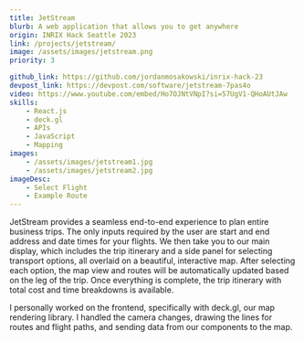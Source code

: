 ```yaml
---
title: JetStream
blurb: A web application that allows you to get anywhere
origin: INRIX Hack Seattle 2023
link: /projects/jetstream/
image: /assets/images/jetstream.png
priority: 3

github_link: https://github.com/jordanmosakowski/inrix-hack-23
devpost_link: https://devpost.com/software/jetstream-7pas4o
video: https://www.youtube.com/embed/Ho7OJNtVNpI?si=57UgV1-QHoAUtJAw
skills:
    - React.js
    - deck.gl
    - APIs
    - JavaScript
    - Mapping
images:
    - /assets/images/jetstream1.jpg
    - /assets/images/jetstream2.jpg
imageDesc:
    - Select Flight
    - Example Route
---
```


JetStream provides a seamless end-to-end experience to plan entire business trips. The only inputs required by the user are start and end address and date times for your flights. We then take you to our main display, which includes the trip itinerary and a side panel for selecting transport options, all overlaid on a beautiful, interactive map. After selecting each option, the map view and routes will be automatically updated based on the leg of the trip. Once everything is complete, the trip itinerary with total cost and time breakdowns is available.

I personally worked on the frontend, specifically with deck.gl, our map rendering library. I handled the camera changes, drawing the lines for routes and flight paths, and sending data from our components to the map.
